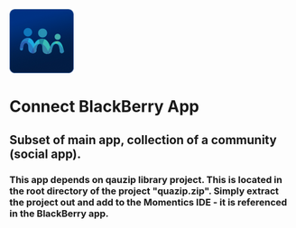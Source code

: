 ![Alt text](icon.png?raw=true "Title")

# Connect BlackBerry App

## Subset of main app, collection of a community (social app).

### This app depends on qauzip library project. This is located in the root directory of the project "quazip.zip". Simply extract the project out and add to the Momentics IDE - it is referenced in the BlackBerry app.
